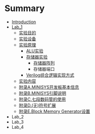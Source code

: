 # Summary

* [Introduction](README.md)
* [Lab\_1](lab1.md)
  * [实验目的](lab1/shi-yan-mu-de.md)
  * [实验设备](lab1/shi-yan-she-bei.md)
  * [实验原理](lab1/shi-yan-yuan-li.md)
    * [ALU实验](lab1/shi-yan-yuan-li/alushi-yan.md)
    * [存储器实验](lab1/shi-yan-yuan-li/cun-chu-qi-shi-yan.md)
      * [存储器阵列](lab1/shi-yan-yuan-li/cun-chu-qi-shi-yan/cun-chu-qi-zhen-lie.md)
      * 存储器端口
    * [Verilog组合逻辑实现方式](lab1/shi-yan-yuan-li/verilogzu-he-luo-ji-shi-xian-fang-shi.md)
  * [实验内容](lab1/shi-yan-nei-rong.md)
  * [附录A.MINISYS开发板基本信息](lab1/fu-lu-a-minisys-kai-fa-ban-ji-ben-xin-xi.md)
  * [附录B.MINISYS引脚说明](lab1/fu-lu-b-minisys-yin-jiao-shuo-ming.md)
  * [附录C.七段数码管的使用](lab1/fu-lu-c-qi-duan-shu-ma-guan-de-shi-yong.md)
  * [附录D.\(无\)符号扩展](lab1/fu-lu-d-65e029-fu-hao-kuo-zhan.md)
  * [附录E.Block Memory Generator设置](lab1/fu-lu-e-block-memory-generator-she-zhi.md)
* Lab\_2
* Lab\_3
* Lab\_4

